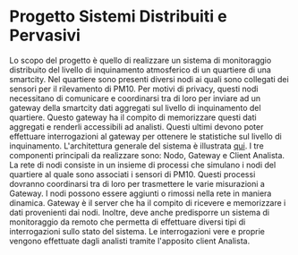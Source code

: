 # Progetto Sistemi Distribuiti e Pervasivi

Lo scopo del progetto è quello di realizzare un sistema di monitoraggio distribuito del livello di inquinamento atmosferico di un quartiere di una smartcity. Nel quartiere sono presenti diversi nodi ai quali sono collegati dei sensori per il rilevamento di PM10. Per motivi di privacy, questi nodi necessitano di comunicare e coordinarsi tra di loro per inviare ad un gateway della smartcity dati aggregati sul livello di inquinamento del quartiere. Questo gateway ha il compito di memorizzare questi dati aggregati e renderli accessibili ad analisti. Questi ultimi devono poter effettuare interrogazioni al gateway per ottenere le statistiche sul livello di inquinamento. L'architettura generale del sistema è illustrata [qui](http://google.com). I tre componenti principali da realizzare sono: Nodo, Gateway e Client Analista. La rete di nodi consiste in un insieme di processi che simulano i nodi del quartiere al quale sono associati i sensori di PM10. Questi processi dovranno coordinarsi tra di loro per trasmettere le varie misurazioni a Gateway. I nodi possono essere aggiunti o rimossi nella rete in maniera dinamica. Gateway è il server che ha il compito di ricevere e memorizzare i dati provenienti dai nodi. Inoltre, deve anche predisporre un sistema di monitoraggio da remoto che permetta di effettuare diversi tipi di interrogazioni sullo stato del sistema. Le interrogazioni vere e proprie vengono effettuate dagli analisti tramite l'apposito client Analista.
